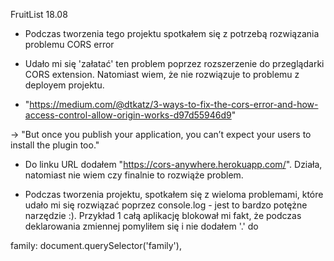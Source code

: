 FruitList
18.08
- Podczas tworzenia tego projektu spotkałem się z potrzebą rozwiązania problemu CORS error
- Udało mi się 'załatać' ten problem poprzez rozszerzenie do przeglądarki CORS extension. Natomiast wiem, że nie rozwiązuje to problemu z deployem projektu. 

- "https://medium.com/@dtkatz/3-ways-to-fix-the-cors-error-and-how-access-control-allow-origin-works-d97d55946d9" 

 -> "But once you publish your application, you can’t expect your users to install the plugin too."

 - Do linku URL dodałem "https://cors-anywhere.herokuapp.com/". Działa, natomiast nie wiem czy finalnie to rozwiąże problem.

 - Podczas tworzenia projektu, spotkałem się z wieloma problemami, które udało mi się rozwiązać poprzez console.log - jest to bardzo potężne narzędzie :). Przykład 1 całą aplikację blokował mi fakt, że podczas deklarowania zmiennej pomyliłem się i nie dodałem '.' do 
 
  family: document.querySelector('family'),

